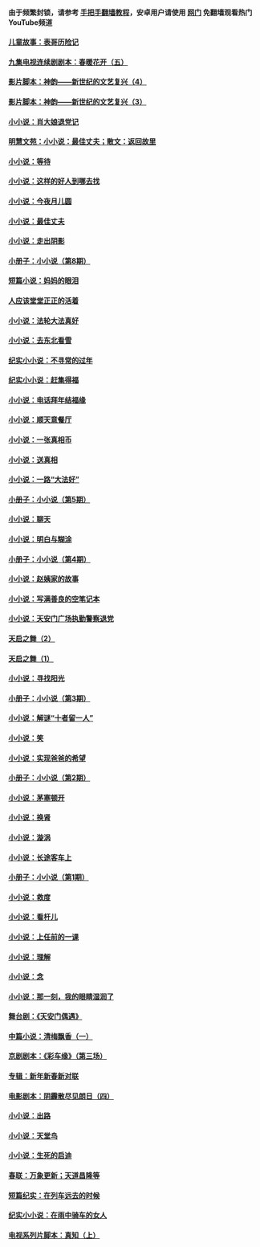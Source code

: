 #### 由于频繁封锁，请参考 [手把手翻墙教程](https://github.com/gfw-breaker/guides/wiki/)，安卓用户请使用 [网门](https://github.com/gfw-breaker/nogfw/blob/master/dl.md?t=04300401) 免翻墙观看热门YouTube频道 

#### [儿童故事：表哥历险记](../pages/328/383535.md?t=04300401) 

#### [九集电视连续剧剧本：春暖花开（五）](../pages/328/275919.md?t=04300401) 

#### [影片脚本：神韵——新世纪的文艺复兴（4）](../pages/328/266089.md?t=04300401) 

#### [影片脚本：神韵——新世纪的文艺复兴（3）](../pages/328/266087.md?t=04300401) 

#### [小小说：肖大娘退党记](../pages/328/239807.md?t=04300401) 

#### [明慧文苑：小小说：最佳丈夫；散文：返回故里](../pages/328/3439.md?t=04300401) 

#### [小小说：等待](../pages/328/223927.md?t=04300401) 

#### [小小说：这样的好人到哪去找](../pages/328/209396.md?t=04300401) 

#### [小小说：今夜月儿圆](../pages/328/193588.md?t=04300401) 

#### [小小说：最佳丈夫](../pages/328/190938.md?t=04300401) 

#### [小小说：走出阴影](../pages/328/190744.md?t=04300401) 

#### [小册子：小小说（第8期）](../pages/328/188202.md?t=04300401) 

#### [短篇小说：妈妈的眼泪](../pages/328/187712.md?t=04300401) 

#### [人应该堂堂正正的活着](../pages/328/182430.md?t=04300401) 

#### [小小说：法轮大法真好](../pages/328/174669.md?t=04300401) 

#### [小小说：去东北看雪](../pages/328/173882.md?t=04300401) 

#### [纪实小小说：不寻常的过年](../pages/328/173187.md?t=04300401) 

#### [纪实小小说：赶集得福](../pages/328/172652.md?t=04300401) 

#### [小小说：电话拜年结福缘](../pages/328/172533.md?t=04300401) 

#### [小小说：顺天意餐厅](../pages/328/170182.md?t=04300401) 

#### [小小说：一张真相币](../pages/328/169410.md?t=04300401) 

#### [小小说：送真相](../pages/328/166713.md?t=04300401) 

#### [小小说：一路“大法好”](../pages/328/162016.md?t=04300401) 

#### [小册子：小小说（第5期）](../pages/328/161131.md?t=04300401) 

#### [小小说：聊天](../pages/328/159640.md?t=04300401) 

#### [小小说：明白与糊涂](../pages/328/158101.md?t=04300401) 

#### [小册子：小小说（第4期）](../pages/328/158006.md?t=04300401) 

#### [小小说：赵姨家的故事](../pages/328/157843.md?t=04300401) 

#### [小小说：写满善良的空笔记本](../pages/328/157382.md?t=04300401) 

#### [小小说：天安门广场执勤警察退党](../pages/328/156982.md?t=04300401) 

#### [天启之舞（2）](../pages/328/153440.md?t=04300401) 

#### [天启之舞（1）](../pages/328/153439.md?t=04300401) 

#### [小小说：寻找阳光](../pages/328/153065.md?t=04300401) 

#### [小册子：小小说（第3期）](../pages/328/151715.md?t=04300401) 

#### [小小说：解谜“十者留一人”](../pages/328/148967.md?t=04300401) 

#### [小小说：笑](../pages/328/148905.md?t=04300401) 

#### [小小说：实现爸爸的希望](../pages/328/148096.md?t=04300401) 

#### [小册子：小小说（第2期）](../pages/328/147214.md?t=04300401) 

#### [小小说：茅塞顿开](../pages/328/147030.md?t=04300401) 

#### [小小说：换肾](../pages/328/146770.md?t=04300401) 

#### [小小说：漩涡](../pages/328/146683.md?t=04300401) 

#### [小小说：长途客车上](../pages/328/145076.md?t=04300401) 

#### [小册子：小小说（第1期）](../pages/328/143963.md?t=04300401) 

#### [小小说：救度](../pages/328/143927.md?t=04300401) 

#### [小小说：看杆儿](../pages/328/142137.md?t=04300401) 

#### [小小说：上任前的一课](../pages/328/140808.md?t=04300401) 

#### [小小说：理解](../pages/328/140476.md?t=04300401) 

#### [小小说：念](../pages/328/139513.md?t=04300401) 

#### [小小说：那一刻，我的眼睛湿润了](../pages/328/138476.md?t=04300401) 

#### [舞台剧：《天安门偶遇》](../pages/328/117155.md?t=04300401) 

#### [中篇小说：清梅飘香（一）](../pages/328/101058.md?t=04300401) 

#### [京剧剧本：《彩车缘》（第三场）](../pages/328/96434.md?t=04300401) 

#### [专辑：新年新春新对联](../pages/328/94991.md?t=04300401) 

#### [电影剧本：阴霾散尽见朗日（四）](../pages/328/87081.md?t=04300401) 

#### [小小说：出路](../pages/328/84848.md?t=04300401) 

#### [小小说：天堂鸟](../pages/328/83084.md?t=04300401) 

#### [小小说：生死的启迪](../pages/328/70977.md?t=04300401) 

#### [春联：万象更新；天道昌隆等](../pages/328/64588.md?t=04300401) 

#### [短篇纪实：在列车远去的时候](../pages/328/62641.md?t=04300401) 

#### [纪实小小说：在雨中骑车的女人](../pages/328/56184.md?t=04300401) 

#### [电视系列片脚本：真知（上） ](../pages/328/55277.md?t=04300401) 

